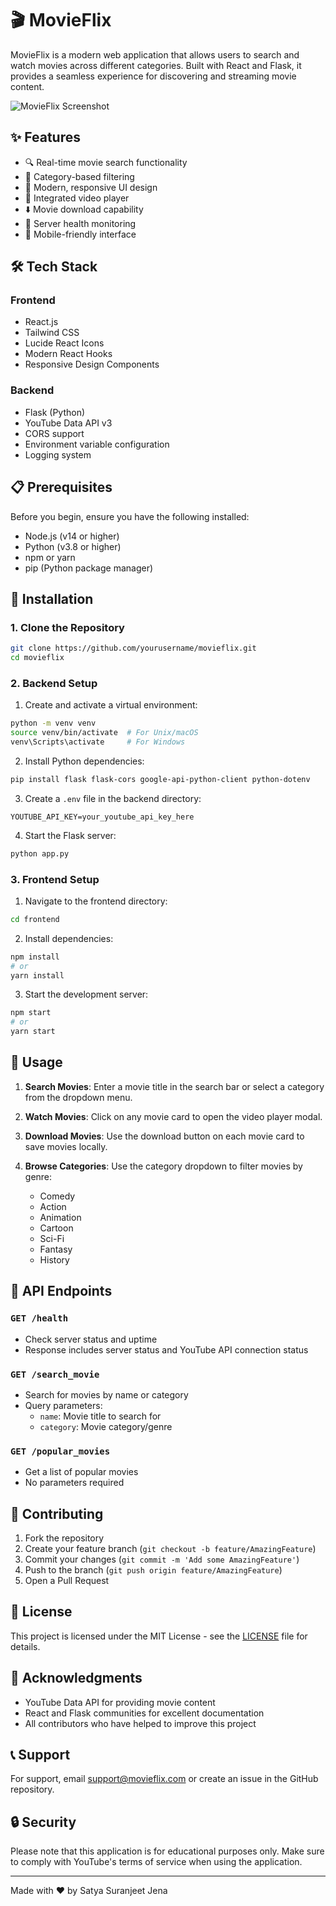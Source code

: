 # 🎬 MovieFlix

MovieFlix is a modern web application that allows users to search and watch movies across different categories. Built with React and Flask, it provides a seamless experience for discovering and streaming movie content.

![MovieFlix Screenshot](https://i.ibb.co/N2rZsZVQ/image.png)

## ✨ Features

- 🔍 Real-time movie search functionality
- 🎯 Category-based filtering
- 🎨 Modern, responsive UI design
- 🎥 Integrated video player
- ⬇️ Movie download capability
- 🚀 Server health monitoring
- 📱 Mobile-friendly interface

## 🛠️ Tech Stack

### Frontend
- React.js
- Tailwind CSS
- Lucide React Icons
- Modern React Hooks
- Responsive Design Components

### Backend
- Flask (Python)
- YouTube Data API v3
- CORS support
- Environment variable configuration
- Logging system

## 📋 Prerequisites

Before you begin, ensure you have the following installed:
- Node.js (v14 or higher)
- Python (v3.8 or higher)
- npm or yarn
- pip (Python package manager)

## 🚀 Installation

### 1. Clone the Repository
```bash
git clone https://github.com/yourusername/movieflix.git
cd movieflix
```

### 2. Backend Setup

1. Create and activate a virtual environment:
```bash
python -m venv venv
source venv/bin/activate  # For Unix/macOS
venv\Scripts\activate     # For Windows
```

2. Install Python dependencies:
```bash
pip install flask flask-cors google-api-python-client python-dotenv
```

3. Create a `.env` file in the backend directory:
```env
YOUTUBE_API_KEY=your_youtube_api_key_here
```

4. Start the Flask server:
```bash
python app.py
```

### 3. Frontend Setup

1. Navigate to the frontend directory:
```bash
cd frontend
```

2. Install dependencies:
```bash
npm install
# or
yarn install
```

3. Start the development server:
```bash
npm start
# or
yarn start
```

## 🎯 Usage

1. **Search Movies**: Enter a movie title in the search bar or select a category from the dropdown menu.

2. **Watch Movies**: Click on any movie card to open the video player modal.

3. **Download Movies**: Use the download button on each movie card to save movies locally.

4. **Browse Categories**: Use the category dropdown to filter movies by genre:
   - Comedy
   - Action
   - Animation
   - Cartoon
   - Sci-Fi
   - Fantasy
   - History

## 🔧 API Endpoints

### `GET /health`
- Check server status and uptime
- Response includes server status and YouTube API connection status

### `GET /search_movie`
- Search for movies by name or category
- Query parameters:
  - `name`: Movie title to search for
  - `category`: Movie category/genre

### `GET /popular_movies`
- Get a list of popular movies
- No parameters required

## 🤝 Contributing

1. Fork the repository
2. Create your feature branch (`git checkout -b feature/AmazingFeature`)
3. Commit your changes (`git commit -m 'Add some AmazingFeature'`)
4. Push to the branch (`git push origin feature/AmazingFeature`)
5. Open a Pull Request

## 📜 License

This project is licensed under the MIT License - see the [LICENSE](LICENSE) file for details.

## 🙏 Acknowledgments

- YouTube Data API for providing movie content
- React and Flask communities for excellent documentation
- All contributors who have helped to improve this project

## 📞 Support

For support, email support@movieflix.com or create an issue in the GitHub repository.

## 🔒 Security

Please note that this application is for educational purposes only. Make sure to comply with YouTube's terms of service when using the application.

---

Made with ❤️ by Satya Suranjeet Jena
